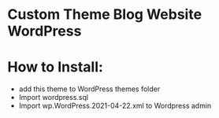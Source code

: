# Custom Theme Blog Website WordPress

# How to Install:

 - add this theme to WordPress themes folder
 - Import wordpress.sql
 - Import wp.WordPress.2021-04-22.xml to Wordpress admin
